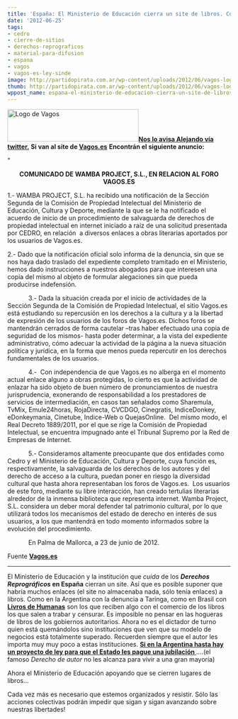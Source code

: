 ```yaml
---
title: 'España: El Ministerio de Educación cierra un site de libros. Coherencia...'
date: '2012-06-25'
tags:
- cedro
- cierre-de-sitios
- derechos-reprograficos
- material-para-difusion
- espana
- vagos
- vagos-es-ley-sinde
image: http://partidopirata.com.ar/wp-content/uploads/2012/06/vagos-logo-v4.gif
thumb: http://partidopirata.com.ar/wp-content/uploads/2012/06/vagos-logo-v4-150x73.gif
wppost_name: espana-el-ministerio-de-educacion-cierra-un-site-de-libros-coherencia
---
```


<a href="http://partidopirata.com.ar/wp-content/uploads/2012/06/vagos-logo-v4.gif"><img class="alignright size-full wp-image-4949" title="vagos-logo-v4" src="http://partidopirata.com.ar/wp-content/uploads/2012/06/vagos-logo-v4.gif" alt="Logo de Vagos" width="296" height="73" /></a><strong><a href="https://twitter.com/#Scotta82" target="_blank">Nos lo avisa Alejando vía twitter.</a></strong>
<strong> Si van al site de <a href="http://www.vagos.es/forum.php" target="_blank">Vagos.es</a></strong>
<strong> Encontrán el siguiente anuncio:</strong>

"
<p align="center"><strong>COMUNICADO DE WAMBA PROJECT, S.L., EN RELACION AL FORO VAGOS.ES</strong></p>
<p align="left">1.- WAMBA PROJECT, S.L. ha recibido una notificación de la Sección Segunda de la Comisión de Propiedad Intelectual del Ministerio de Educación, Cultura y Deporte, mediante la que se le ha notificado el acuerdo de inicio de un procedimiento de salvaguarda de derechos de propiedad intelectual en internet iniciado a raíz de una solicitud presentada por CEDRO, en relación  a diversos enlaces a obras literarias aportados por los usuarios de Vagos.es.</p>
<p align="left">2.- Dado que la notificación oficial solo informa de la denuncia, sin que se nos haya dado traslado del expediente completo tramitado en el Ministerio, hemos dado instrucciones a nuestros abogados para que interesen una copia del mismo al objeto de formular alegaciones sin que pueda producirse indefensión.</p>
<p align="left">            3.- Dada la situación creada por el inicio de actividades de la Sección Segunda de la Comisión de Propiedad Intelectual, el sitio Vagos.es está estudiando su repercusión en los derechos a la cultura y a la libertad de expresión de los usuarios de los foros de Vagos.es. Dichos foros se mantendrán cerrados de forma cautelar –tras haber efectuado una copia de seguridad de los mismos- hasta poder determinar, a la vista del expediente administrativo, cómo adecuar la actividad de la página a la nueva situación política y jurídica, en la forma que menos pueda repercutir en los derechos fundamentales de los usuarios.</p>
<p align="left">            4.-  Con independencia de que Vagos.es no alberga en el momento actual enlace alguno a obras protegidas, lo cierto es que la actividad de enlazar ha sido objeto de buen número de pronunciamientos de nuestra jurisprudencia, exonerando de responsabilidad a los prestadores de servicios de intermediación, en casos tan señalados como Sharemula, TvMix, Emule24horas, RojaDirecta, CVCDGO, Cinegratis, IndiceDonkey, eDonkeymania, Cinetube, Indice-Web o QuejasOnline.  Del mismo modo, el Real Decreto 1889/2011, por el que se rige la Comisión de Propiedad Intelectual, se encuentra impugnado ante el Tribunal Supremo por la Red de Empresas de Internet.</p>
<p align="left">            5.- Consideramos altamente preocupante que dos entidades como Cedro y el Ministerio de Educación, Cultura y Deporte, cuya función es, respectivamente, la salvaguarda de los derechos de los autores y del derecho de acceso a la cultura, puedan poner en riesgo la diversidad cultural que hasta ahora representaban los foros de Vagos.es.  Los usuarios de este foro, mediante su libre interacción, han creado tertulias literarias alrededor de la inmensa biblioteca que representa internet. Wamba Project, S.L. considera un deber moral defender tal patrimonio cultural, por lo que utilizará todos los mecanismos del estado de derecho en interés de sus usuarios, a los que mantendrá en todo momento informados sobre la evolución del procedimiento.</p>
            En Palma de Mallorca, a 23 de junio de 2012.

Fuente <strong><a href="http://www.vagos.es/forum.php" target="_blank">Vagos.es</a></strong>

<hr />

El Ministerio de Educación y la institución que <em>cuida</em> de los <strong><em>Derechos Reprográficos</em> en España</strong> cierran un site. Así que es posible suponer que habría muchos enlaces (el site no almacenaba nada, sólo tenía enlaces) a libros.
Como en la Argentina con la denuncia a Taringa, como en Brasil con <strong><a href="http://partidopirata.com.ar/tag/livros-de-humanas">Livros de Humanas</a></strong> son los que reciben algo con el comercio de los libros los que salen a trabar y censurar.
Es imposible no pensar en las hogueras de libros de los gobiernos autoritarios. Ahora no es el dictador de turno quien está quemándolos sino instituciones que ven que su modelo de negocios está totalmente superado.
Recuerden siempre que el autor les importa muy muy poco a estas instituciones.
<strong><a href="http://partidopirata.com.ar/708/de-que-no-viven-los-escritores-ii">Si en la Argentina hasta hay un proyecto de ley para que el Estado les pague una jubilación </a></strong>....(el famoso <em>Derecho de autor</em> no les alcanza para vivir a una gran mayoría)

Ahora el Ministerio de Educación apoyando que se cierren lugares de libros...

Cada vez más es necesario que estemos organizados y resistir. Sólo las acciones colectivas podrán impedir que sigan y sigan avanzando sobre nuestras libertades!

